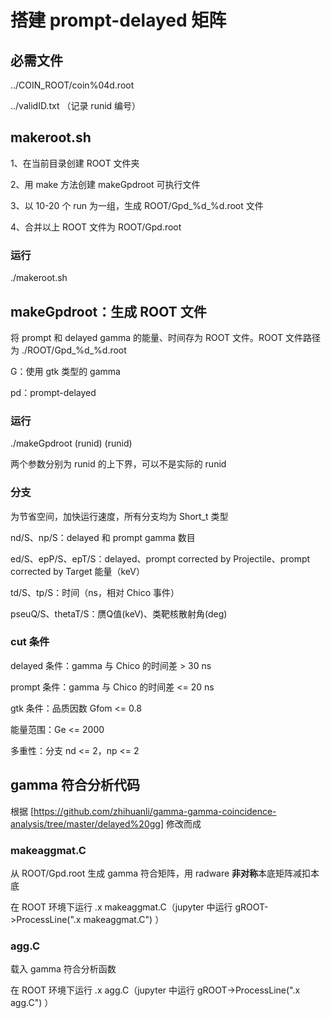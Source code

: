 # 搭建 prompt-delayed 矩阵

## 必需文件

../COIN_ROOT/coin%04d.root

../validID.txt  （记录 runid 编号）

## makeroot.sh

1、在当前目录创建 ROOT 文件夹

2、用 make 方法创建 makeGpdroot 可执行文件

3、以 10-20 个 run 为一组，生成 ROOT/Gpd_%d_%d.root 文件

4、合并以上 ROOT 文件为 ROOT/Gpd.root

### 运行

./makeroot.sh

## makeGpdroot：生成 ROOT 文件

将 prompt 和 delayed gamma 的能量、时间存为 ROOT 文件。ROOT 文件路径为 ./ROOT/Gpd_%d_%d.root

G：使用 gtk 类型的 gamma

pd：prompt-delayed

### 运行

./makeGpdroot (runid) (runid)

两个参数分别为 runid 的上下界，可以不是实际的 runid

### 分支

为节省空间，加快运行速度，所有分支均为 Short_t 类型

nd/S、np/S：delayed 和 prompt gamma 数目

ed/S、epP/S、epT/S：delayed、prompt corrected by Projectile、prompt corrected by Target 能量（keV）

td/S、tp/S：时间（ns，相对 Chico 事件）

pseuQ/S、thetaT/S：赝Q值(keV)、类靶核散射角(deg)

### cut 条件

delayed 条件：gamma 与 Chico 的时间差 > 30 ns

prompt 条件：gamma 与 Chico 的时间差 <= 20 ns

gtk 条件：品质因数 Gfom <= 0.8

能量范围：Ge <= 2000

多重性：分支 nd <= 2，np <= 2

## gamma 符合分析代码

根据 [https://github.com/zhihuanli/gamma-gamma-coincidence-analysis/tree/master/delayed%20gg] 修改而成

### makeaggmat.C

从 ROOT/Gpd.root 生成 gamma 符合矩阵，用 radware **非对称**本底矩阵减扣本底

在 ROOT 环境下运行 .x makeaggmat.C（jupyter 中运行 gROOT->ProcessLine(".x makeaggmat.C") ）

### agg.C

载入 gamma 符合分析函数

在 ROOT 环境下运行 .x agg.C（jupyter 中运行 gROOT->ProcessLine(".x agg.C") ）

